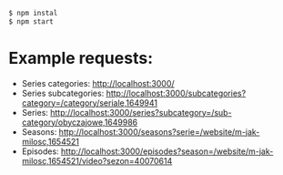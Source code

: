 ```bash
$ npm instal
$ npm start
```

# Example requests:
- Series categories: [http://localhost:3000/]()
- Series subcategories: [http://localhost:3000/subcategories?category=/category/seriale,1649941]()
- Series: [http://localhost:3000/series?subcategory=/sub-category/obyczajowe,1649986]()
- Seasons: [http://localhost:3000/seasons?serie=/website/m-jak-milosc,1654521]()
- Episodes: [http://localhost:3000/episodes?season=/website/m-jak-milosc,1654521/video?sezon=40070614]()

